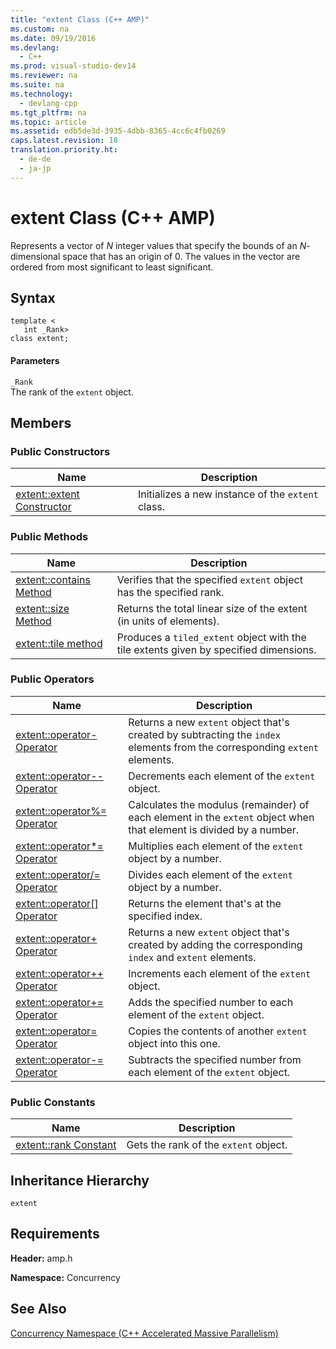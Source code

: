 ```yaml
---
title: "extent Class (C++ AMP)"
ms.custom: na
ms.date: 09/19/2016
ms.devlang: 
  - C++
ms.prod: visual-studio-dev14
ms.reviewer: na
ms.suite: na
ms.technology: 
  - devlang-cpp
ms.tgt_pltfrm: na
ms.topic: article
ms.assetid: edb5de3d-3935-4dbb-8365-4cc6c4fb0269
caps.latest.revision: 18
translation.priority.ht: 
  - de-de
  - ja-jp
---
```

# extent Class (C++ AMP)
Represents a vector of *N* integer values that specify the bounds of an *N*-dimensional space that has an origin of 0. The values in the vector are ordered from most significant to least significant.  
  
## Syntax  
  
```  
template <  
   int _Rank>  
class extent;  
```  
  
#### Parameters  
 `_Rank`  
 The rank of the `extent` object.  
  
## Members  
  
### Public Constructors  
  
|Name|Description|  
|----------|-----------------|  
|[extent::extent Constructor](../vs140/extent--extent-Constructor.md)|Initializes a new instance of the `extent` class.|  
  
### Public Methods  
  
|Name|Description|  
|----------|-----------------|  
|[extent::contains Method](../vs140/extent--contains-Method.md)|Verifies that the specified `extent` object has the specified rank.|  
|[extent::size Method](../vs140/extent--size-Method.md)|Returns the total linear size of the extent (in units of elements).|  
|[extent::tile method](../vs140/extent--tile-Method.md)|Produces a `tiled_extent` object with the tile extents given by specified dimensions.|  
  
### Public Operators  
  
|Name|Description|  
|----------|-----------------|  
|[extent::operator- Operator](../vs140/extent--operator--Operator.md)|Returns a new `extent` object that's created by subtracting the `index` elements from the corresponding `extent` elements.|  
|[extent::operator-- Operator](../vs140/extent--operator---Operator.md)|Decrements each element of the `extent` object.|  
|[extent::operator%= Operator](../vs140/extent--operator-mod-=-Operator.md)|Calculates the modulus (remainder) of each element in the `extent` object when that element is divided by a number.|  
|[extent::operator*= Operator](../vs140/extent--operator-=-Operator.md)|Multiplies each element of the `extent` object by a number.|  
|[extent::operator/= Operator](../vs140/extent--operator-=-Operator1.md)|Divides each element of the `extent` object by a number.|  
|[extent::operator&#91;&#93; Operator](../vs140/extent--operatorOperator.md)|Returns the element that's at the specified index.|  
|[extent::operator+ Operator](../vs140/extent--operator--Operator.md)|Returns a new `extent` object that's created by adding the corresponding `index` and `extent` elements.|  
|[extent::operator++ Operator](../vs140/extent--operator---Operator.md)|Increments each element of the `extent` object.|  
|[extent::operator+= Operator](../vs140/extent--operator-=-Operator.md)|Adds the specified number to each element of the `extent` object.|  
|[extent::operator= Operator](../vs140/extent--operator=-Operator.md)|Copies the contents of another `extent` object into this one.|  
|[extent::operator-= Operator](../vs140/extent--operator-=-Operator2.md)|Subtracts the specified number from each element of the `extent` object.|  
  
### Public Constants  
  
|Name|Description|  
|----------|-----------------|  
|[extent::rank Constant](../vs140/extent--rank-Constant.md)|Gets the rank of the `extent` object.|  
  
## Inheritance Hierarchy  
 `extent`  
  
## Requirements  
 **Header:** amp.h  
  
 **Namespace:** Concurrency  
  
## See Also  
 [Concurrency Namespace (C++ Accelerated Massive Parallelism)](../vs140/Concurrency-Namespace--C---AMP-.md)